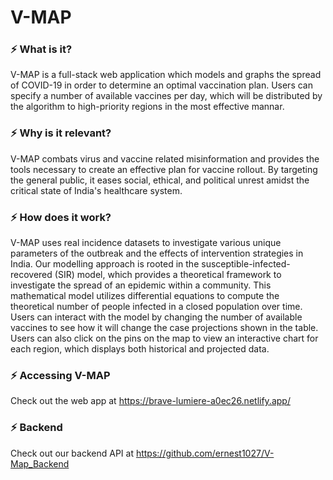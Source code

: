 # V-MAP

### ⚡ What is it?
V-MAP is a full-stack web application which models and graphs the spread of COVID-19 in order to determine an optimal vaccination plan. Users can specify a number of available vaccines per day, which will be distributed by the algorithm to high-priority regions in the most effective mannar.

### ⚡ Why is it relevant? 
V-MAP combats virus and vaccine related misinformation and provides the tools necessary to create an effective plan for vaccine rollout. By targeting the general public, it eases social, ethical, and political unrest amidst the critical state of India's healthcare system.

### ⚡ How does it work?
V-MAP uses real incidence datasets to investigate various unique parameters of the outbreak and the effects of intervention strategies in India. Our modelling approach is rooted in the susceptible-infected-recovered (SIR) model, which provides a theoretical framework to investigate the spread of an epidemic within a community. This mathematical model utilizes differential equations to compute the theoretical number of people infected in a closed population over time. Users can interact with the model by changing the number of available vaccines to see how it will change the case projections shown in the table. Users can also click on the pins on the map to view an interactive chart for each region, which displays both historical and projected data.

### ⚡ Accessing V-MAP
Check out the web app at https://brave-lumiere-a0ec26.netlify.app/

### ⚡ Backend
Check out our backend API at https://github.com/ernest1027/V-Map_Backend
